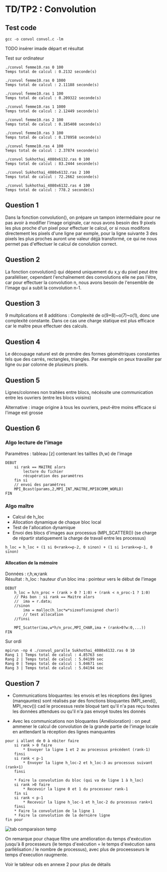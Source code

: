 # TD/TP2 : Convolution

## Test code

```
gcc -o convol convol.c -lm
```

TODO insérer imade départ et résultat

Test sur ordinateur

```
./convol femme10.ras 0 100
Temps total de calcul : 0.2132 seconde(s) 

./convol femme10.ras 0 1000
Temps total de calcul : 2.11188 seconde(s) 

./convol femme10.ras 1 100
Temps total de calcul : 0.209322 seconde(s) 

./convol femme10.ras 1 1000
Temps total de calcul : 2.12449 seconde(s) 

./convol femme10.ras 2 100
Temps total de calcul : 0.185408 seconde(s) 

./convol femme10.ras 3 100
Temps total de calcul : 0.178958 seconde(s) 

./convol femme10.ras 4 100
Temps total de calcul : 2.37874 seconde(s) 
```

```
./convol Sukhothai_4080x6132.ras 0 100
Temps total de calcul : 83.2444 seconde(s)

./convol Sukhothai_4080x6132.ras 2 100
Temps total de calcul : 72.2662 seconde(s) 

./convol Sukhothai_4080x6132.ras 4 100
Temps total de calcul : 778.2 seconde(s) 
```

## Question 1

Dans la fonction convolution(), on prépare un tampon intermédiaire pour ne pas avoir à modifier l'image originale, car nous avons besoin des 9 pixels les plus proche d'un pixel pour effectuer le calcul, or si nous modifons directement les pixels d'une ligne par exmple, pour la ligne suivante 3 des pixels les plus proches auront une valeur déjjà transformé, ce qui ne nous permet pas d'effectuer le calcul de conolution correct.

## Question 2

La fonction convolution() qui dépend uniquement du x,y du pixel peut être paralléliser, cependant l'enchaînement des convolutions elle ne pas l'être, car pour effectuer la convolution n, nous avons besoin de l'ensemble de l'image qui a subit la convolution n-1.

## Question 3

9 multplications et 8 additions : Complexité de o(9+8)~o(7)~o(1), donc une complexité constante. Dans ce cas une charge statique est plus efficace car le maître peux effectuer des calculs.

## Question 4

Le découpage naturel est de prendre des formes géométriques constantes tels que des carrés, rectangles, triangles. Par exemple on peux travailler par ligne ou par colonne de plusieurs pixels.

## Question 5

Lignes/colonnes non traitées entre blocs, nécéssite une communication entre les ouvriers (entre les blocs voisins)

Alternative : image origine à tous les ouvriers, peut-être moins efficace si l'image est grosse

## Question 6

### Algo lecture de l'image

Paramétres : tableau [z] contenant les taillles (h,w) de l'image

```
DEBUT
	si rank == MAITRE alors
		lecture du fichier
		récupération des paramètres
	fin si
	// envoi des paramètres
	MPI_Bcast(params,2,MPI_INT,MAITRE,MPI8COMM_WORLD)
FIN
```

### Algo maître

  * Calcul de h_loc
  * Allocation dynamique de chaque bloc local
  * Test de l'allocation dynamique
  * Envoi des blocs d'images aux processus (MPI_SCATTER()) (se charge de répartir statiquement la charge de travail entre les processus)

```h_loc = h_loc + (1 si 0<rank<=p-2, 0 sinon) + (1 si 1<rank<=p-1, 0 sinon)```

#### Allocation de la mémoire

Données : r,h,w,rank  
Résultat : h_loc : hauteur d'un bloc
		   ima : pointeur vers le début de l'image

```
DEBUT
	h_loc = h/n_proc + (rank > 0 ? 1:0) + (rank < n_proc-1 ? 1:0)
	// PAs bon : si rank == Maitre alors
	//	ima = r.data;
	//sinon
		ima = malloc(h_loc*w*sizeof(unsigned char))
		// test allocation
	//finsi

	MPI_Scatter(ima,w*h/n_proc,MPI_CHAR,ima + (rank>0?w:0,...))
FIN
```

Sur ordi
```
mpirun -np 4 ./convol_paralle Sukhothai_4080x6132.ras 0 10
Rang 1 | Temps total de calcul : 4.85763 sec
Rang 2 | Temps total de calcul : 5.04199 sec
Rang 0 | Temps total de calcul : 5.04671 sec
Rang 3 | Temps total de calcul : 5.04194 sec
```

## Question 7

 * Communications bloquantes: les envois et les réceptions des lignes (manqauntes) sont réalisés par des fonctions bloquantes (MPI_send(), MPI_recv()) cad le processus reste bloqué tant qu'il n'a pas reçu toutes les données attendues ou qu'il n'a pas envoyé toutes les donnés

 * Avec les communications non bloquantes (Améloioration) : on peut  ammener le calcul de  convolution de la grande partie de l'image locale en anttendant la réception des lignes manquantes

```
pour i allant de 0 à nbiter faire
	si rank > 0 faire
		* Envoyer la ligne 1 et 2 au processus précédent (rank-1)
	finsi
	si rank < p-1
		* Envoyer la ligne h_loc-2 et h_loc-3 au processus suivant (rank+1)
	finsi

	* Faire la convolution du bloc (qui va de ligne 1 à h_loc)
	si rank >0 faire
		* Recevoir la ligne 0 et 1 du processeur rank-1
	fin si
	si rank < p-1
		* Recevoir la ligne h_loc-1 et h_loc-2 du processus rank+1
	finsi
	* Faire la convolution de la ligne 1
	* Faire la convolution de la dernière ligne
fin pour
```

![tab comparaison temp](graphique/tab_comparaison_temp.jpg)

On remarque pour chaque filtre une amélioration du temps d'exécution jusqu'à 8 processeurs (le temps d'exécution = le temps d'exécution sans parllèlisation / le nombre de processus), avec plus de proceesseurs le temps d'execution raugmente.

Voir le tableur ods en annexe 2 pour plus de détails